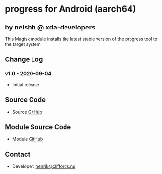 # progress for Android (aarch64)

## by nelshh @ xda-developers

This Magisk module installs the latest stable version of the progress tool to the target system

## Change Log

### v1.0 - 2020-09-04
* Initial release

## Source Code
* Source [GitHub](https://github.com/Xfennec/progress)

## Module Source Code
* Module [GitHub](https://github.com/henriknelson/progress-magisk-module)

## Contact
* Developer: [henrik@cliffords.nu](mailto:henrik@cliffords.nu)
